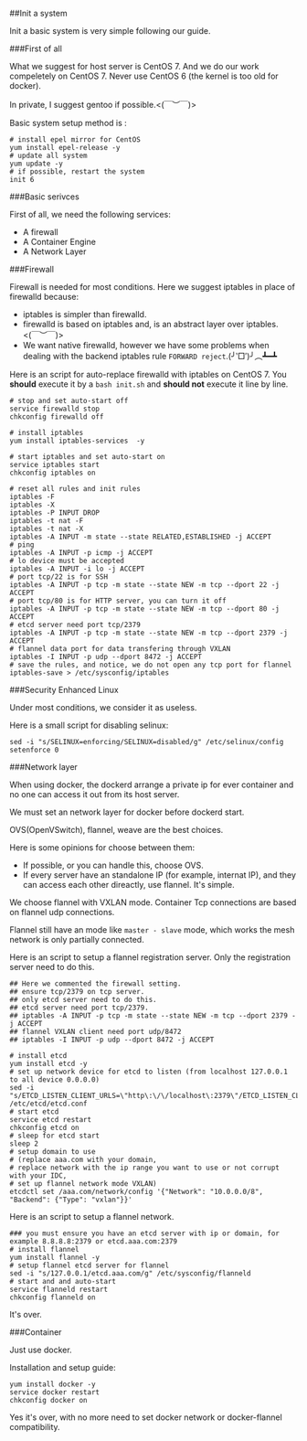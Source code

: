 ##Init a system

Init a basic system is very simple following our guide.

###First of all

What we suggest for host server is CentOS 7. And we do our work compeletely on CentOS 7.
Never use CentOS 6 (the kernel is too old for docker).

In private, I suggest gentoo if possible.<(￣︶￣)>

Basic system setup method is :

```
# install epel mirror for CentOS
yum install epel-release -y
# update all system
yum update -y
# if possible, restart the system
init 6
```

###Basic serivces

First of all, we need the following services:

* A firewall
* A Container Engine
* A Network Layer

###Firewall

Firewall is needed for most conditions. Here we suggest iptables in place of firewalld because:

* iptables is simpler than firewalld.
* firewalld is based on iptables and, is an abstract layer over iptables.<(￣︶￣)>
* We want native firewalld, however we have some problems when dealing with the backend iptables rule `FORWARD reject`.(╯‵□′)╯︵┻━┻

Here is an script for auto-replace firewalld with iptables on CentOS 7.
You **should**  execute it by a `bash init.sh` and **should not** execute it line by line.


```
# stop and set auto-start off
service firewalld stop  
chkconfig firewalld off

# install iptables
yum install iptables-services  -y

# start iptables and set auto-start on
service iptables start 
chkconfig iptables on

# reset all rules and init rules
iptables -F
iptables -X
iptables -P INPUT DROP
iptables -t nat -F
iptables -t nat -X
iptables -A INPUT -m state --state RELATED,ESTABLISHED -j ACCEPT
# ping
iptables -A INPUT -p icmp -j ACCEPT
# lo device must be accepted
iptables -A INPUT -i lo -j ACCEPT
# port tcp/22 is for SSH
iptables -A INPUT -p tcp -m state --state NEW -m tcp --dport 22 -j ACCEPT
# port tcp/80 is for HTTP server, you can turn it off
iptables -A INPUT -p tcp -m state --state NEW -m tcp --dport 80 -j ACCEPT
# etcd server need port tcp/2379
iptables -A INPUT -p tcp -m state --state NEW -m tcp --dport 2379 -j ACCEPT
# flannel data port for data transfering through VXLAN
iptables -I INPUT -p udp --dport 8472 -j ACCEPT
# save the rules, and notice, we do not open any tcp port for flannel
iptables-save > /etc/sysconfig/iptables
```


###Security Enhanced Linux

Under most conditions, we consider it as useless.

Here is a small script for disabling selinux:

```
sed -i "s/SELINUX=enforcing/SELINUX=disabled/g" /etc/selinux/config
setenforce 0 
``` 

###Network layer

When using docker, the dockerd arrange a private ip for ever container and no one can access it out from its host server.

We must set an network layer for docker before dockerd start.

OVS(OpenVSwitch), flannel, weave are the best choices.

Here is some opinions for choose between them:

* If possible, or you can handle this, choose OVS.
* If every server have an standalone IP (for example, internat IP), and they can access each other direactly, use flannel. It's simple.

We choose flannel with VXLAN mode. Container Tcp connections are based on flannel udp connections.

Flannel still have an mode like `master - slave` mode, which works the mesh network is only partially connected.

Here is an script to setup a flannel registration server. Only the registration server need to do this. 

```
## Here we commented the firewall setting.
## ensure tcp/2379 on tcp server.
## only etcd server need to do this. 
## etcd server need port tcp/2379.
## iptables -A INPUT -p tcp -m state --state NEW -m tcp --dport 2379 -j ACCEPT
## flannel VXLAN client need port udp/8472  
## iptables -I INPUT -p udp --dport 8472 -j ACCEPT

# install etcd
yum install etcd -y
# set up network device for etcd to listen (from localhost 127.0.0.1 to all device 0.0.0.0)
sed -i "s/ETCD_LISTEN_CLIENT_URLS=\"http\:\/\/localhost\:2379\"/ETCD_LISTEN_CLIENT_URLS=\"http\:\/\/0.0.0.0\:2379\"/g" /etc/etcd/etcd.conf
# start etcd
service etcd restart
chkconfig etcd on
# sleep for etcd start
sleep 2
# setup domain to use 
# (replace aaa.com with your domain, 
# replace network with the ip range you want to use or not corrupt with your IDC, 
# set up flannel network mode VXLAN)
etcdctl set /aaa.com/network/config '{"Network": "10.0.0.0/8", "Backend": {"Type": "vxlan"}}'
```

Here is an script to setup a flannel network.

```
### you must ensure you have an etcd server with ip or domain, for example 8.8.8.8:2379 or etcd.aaa.com:2379
# install flannel
yum install flannel -y
# setup flannel etcd server for flannel
sed -i "s/127.0.0.1/etcd.aaa.com/g" /etc/sysconfig/flanneld
# start and and auto-start
service flanneld restart
chkconfig flanneld on
```

It's over.

###Container

Just use docker.

Installation and setup guide:

```
yum install docker -y
service docker restart
chkconfig docker on
```

Yes it's over, with no more need to set docker network or docker-flannel compatibility.


